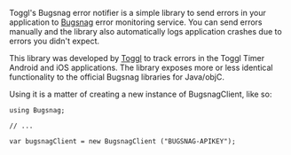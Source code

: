 Toggl's Bugsnag error notifier is a simple library to send errors in your application to [Bugsnag](https://bugsnag.com/?r=Rse0tz) error monitoring service. You can send errors manually and the library also automatically logs application crashes due to errors you didn't expect.

This library was developed by [Toggl](https://toggl.com/) to track errors in the Toggl Timer Android and iOS applications. The library exposes more or less identical functionality to the official Bugsnag libraries for Java/objC.

Using it is a matter of creating a new instance of BugsnagClient, like so:

```
using Bugsnag;

// ...

var bugsnagClient = new BugsnagClient ("BUGSNAG-APIKEY");
```
